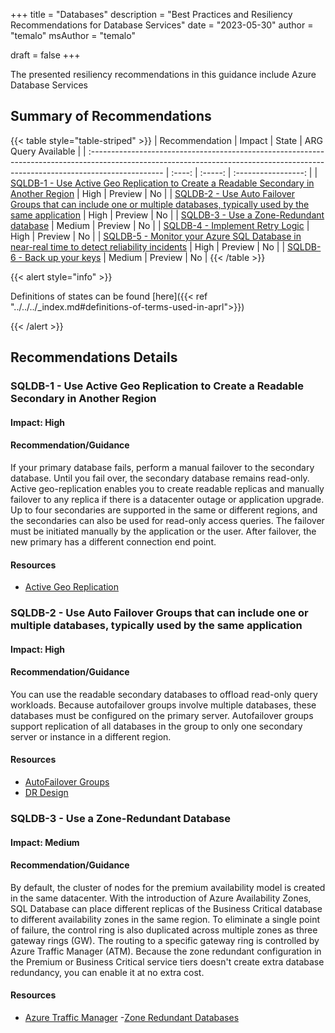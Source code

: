 +++
title = "Databases"
description = "Best Practices and Resiliency Recommendations for Database Services"
date = "2023-05-30"
author = "temalo"
msAuthor = "temalo"

draft = false
+++

The presented resiliency recommendations in this guidance include Azure Database Services

## Summary of Recommendations

{{< table style="table-striped" >}}
| Recommendation                                                                                                                                                                  | Impact  |  State  | ARG Query Available |
| :------------------------------------------------------------------------------------------------------------------------------------------------------------------------------ | :----:  | :-----: | :-----------------: |
| [SQLDB-1 - Use Active Geo Replication to Create a Readable Secondary in Another Region](#sqldb-1---)                     | High  | Preview |         No          |
| [SQLDB-2 - Use Auto Failover Groups that can include one or multiple databases, typically used by the same application](#sqldb-2---)                                                 |  High    | Preview |         No          |
| [SQLDB-3 - Use a Zone-Redundant database](#sqldb-3---)                                                       | Medium  | Preview |         No          |
| [SQLDB-4 - Implement Retry Logic](#sqldb-4---)                                                                             |  High   | Preview |         No          |
| [SQLDB-5 - Monitor your Azure SQL Database in near-real time to detect reliability incidents](#sqldb-5---)                                                                               |  High   | Preview |         No          |
| [SQLDB-6 - Back up your keys](#sqldb-6---)                                                   |  Medium    | Preview |         No          |
{{< /table >}}

{{< alert style="info" >}}

Definitions of states can be found [here]({{< ref "../../../_index.md#definitions-of-terms-used-in-aprl">}})

{{< /alert >}}

## Recommendations Details

### SQLDB-1 - Use Active Geo Replication to Create a Readable Secondary in Another Region

#### Impact: High

#### Recommendation/Guidance
If your primary database fails, perform a manual failover to the secondary database. Until you fail over, the secondary database remains read-only. Active geo-replication enables you to create readable replicas and manually failover to any replica if there is a datacenter outage or application upgrade. Up to four secondaries are supported in the same or different regions, and the secondaries can also be used for read-only access queries. The failover must be initiated manually by the application or the user. After failover, the new primary has a different connection end point.

#### Resources
- [Active Geo Replication](https://learn.microsoft.com/en-us/azure/azure-sql/database/active-geo-replication-overview)

### SQLDB-2 - Use Auto Failover Groups that can include one or multiple databases, typically used by the same application

#### Impact: High

#### Recommendation/Guidance
You can use the readable secondary databases to offload read-only query workloads. Because autofailover groups involve multiple databases, these databases must be configured on the primary server. Autofailover groups support replication of all databases in the group to only one secondary server or instance in a different region.

#### Resources
- [AutoFailover Groups](https://learn.microsoft.com/en-us/azure/azure-sql/database/auto-failover-group-overview?tabs=azure-powershell)
- [DR Design](https://learn.microsoft.com/en-us/azure/azure-sql/database/designing-cloud-solutions-for-disaster-recovery)

### SQLDB-3 - Use a Zone-Redundant Database

#### Impact: Medium

#### Recommendation/Guidance
By default, the cluster of nodes for the premium availability model is created in the same datacenter. With the introduction of Azure Availability Zones, SQL Database can place different replicas of the Business Critical database to different availability zones in the same region. To eliminate a single point of failure, the control ring is also duplicated across multiple zones as three gateway rings (GW). The routing to a specific gateway ring is controlled by Azure Traffic Manager (ATM). Because the zone redundant configuration in the Premium or Business Critical service tiers doesn't create extra database redundancy, you can enable it at no extra cost.

#### Resources
- [Azure Traffic Manager](https://learn.microsoft.com/en-us/azure/traffic-manager/traffic-manager-overview)
-[Zone Redundant Databases](https://learn.microsoft.com/en-us/azure/azure-sql/database/high-availability-sla)

